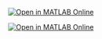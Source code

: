 [![Open in MATLAB Online](https://www.mathworks.com/images/responsive/global/open-in-matlab-online.svg)](https://matlab.mathworks.com/open/github/v1?repo=kmehtamw/testmw.git&file=testmw/untitled2.m&line=1)

[![Open in MATLAB Online](https://www.mathworks.com/images/responsive/global/open-in-matlab-online.svg)](https://matlab.mathworks.com/open/github/v1?repo=kmehtamw/testmw.git&file=untitled.mlx&line=1)